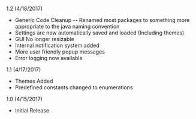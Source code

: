 1.2 (4/18/2017)

* Generic Code Cleanup -- Renamed most packages to something more appropriate to the java naming convention
* Settings are now automatically saved and loaded (Including themes)
* GUI No longer resizable
* Internal notification system added
* More user friendly popup messages
* Error logging now available

1.1 (4/17/2017)

* Themes Added
* Predefined constants changed to enumerations

1.0 (4/15/2017)

* Initial Release